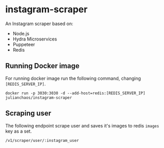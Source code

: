 # instagram-scraper
An Instagram scraper based on:
 - Node.js
 - Hydra Microservices
 - Puppeteer
 - Redis

## Running Docker image
For running docker image run the following command, changing ```[REDIS_SERVER_IP]```.

```
docker run -p 3030:3030 -d --add-host=redis:[REDIS_SERVER_IP] julianchaos/instagram-scraper
```

## Scraping user
The following endpoint scrape user and saves it's images to redis ```images``` key as a set.
```
/v1/scraper/user/:instagram_user
```
